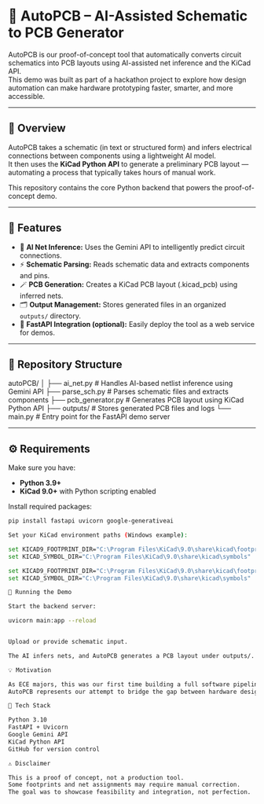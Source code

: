 # 🧠 AutoPCB – AI-Assisted Schematic to PCB Generator

AutoPCB is our proof-of-concept tool that automatically converts circuit schematics into PCB layouts using AI-assisted net inference and the KiCad API.  
This demo was built as part of a hackathon project to explore how design automation can make hardware prototyping faster, smarter, and more accessible.

---

## 🚀 Overview
AutoPCB takes a schematic (in text or structured form) and infers electrical connections between components using a lightweight AI model.  
It then uses the **KiCad Python API** to generate a preliminary PCB layout — automating a process that typically takes hours of manual work.

This repository contains the core Python backend that powers the proof-of-concept demo.

---

## 🧩 Features
- 🧠 **AI Net Inference:** Uses the Gemini API to intelligently predict circuit connections.
- ⚡ **Schematic Parsing:** Reads schematic data and extracts components and pins.
- 🪄 **PCB Generation:** Creates a KiCad PCB layout (.kicad_pcb) using inferred nets.
- 🗂️ **Output Management:** Stores generated files in an organized `outputs/` directory.
- 🔄 **FastAPI Integration (optional):** Easily deploy the tool as a web service for demos.

---

## 📁 Repository Structure
autoPCB/
│
├── ai_net.py # Handles AI-based netlist inference using Gemini API
├── parse_sch.py # Parses schematic files and extracts components
├── pcb_generator.py # Generates PCB layout using KiCad Python API
├── outputs/ # Stores generated PCB files and logs
└── main.py # Entry point for the FastAPI demo server


---

## ⚙️ Requirements
Make sure you have:

- **Python 3.9+**
- **KiCad 9.0+** with Python scripting enabled

Install required packages:
```bash
pip install fastapi uvicorn google-generativeai

Set your KiCad environment paths (Windows example):

set KICAD9_FOOTPRINT_DIR="C:\Program Files\KiCad\9.0\share\kicad\footprints"
set KICAD_SYMBOL_DIR="C:\Program Files\KiCad\9.0\share\kicad\symbols"

set KICAD9_FOOTPRINT_DIR="C:\Program Files\KiCad\9.0\share\kicad\footprints"
set KICAD_SYMBOL_DIR="C:\Program Files\KiCad\9.0\share\kicad\symbols"

🧪 Running the Demo

Start the backend server:

uvicorn main:app --reload


Upload or provide schematic input.

The AI infers nets, and AutoPCB generates a PCB layout under outputs/.

💡 Motivation

As ECE majors, this was our first time building a full software pipeline — integrating AI, backend logic, and EDA automation.
AutoPCB represents our attempt to bridge the gap between hardware design and intelligent automation — all in one tool.

🧰 Tech Stack

Python 3.10
FastAPI + Uvicorn
Google Gemini API
KiCad Python API
GitHub for version control

⚠️ Disclaimer

This is a proof of concept, not a production tool.
Some footprints and net assignments may require manual correction.
The goal was to showcase feasibility and integration, not perfection.
